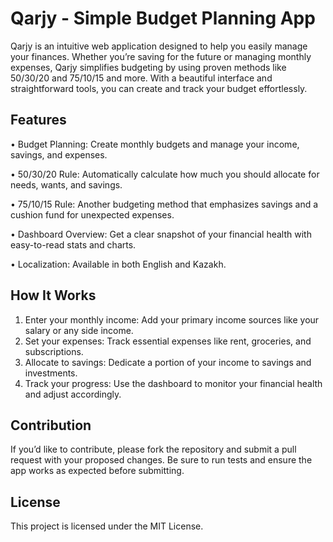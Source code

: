 # Qarjy - Simple Budget Planning App

Qarjy is an intuitive web application designed to help you easily manage your finances. Whether you’re saving for the future or managing monthly expenses, Qarjy simplifies budgeting by using proven methods like 50/30/20 and 75/10/15 and more. With a beautiful interface and straightforward tools, you can create and track your budget effortlessly.

## Features

•	Budget Planning: Create monthly budgets and manage your income, savings, and expenses.
  
•	50/30/20 Rule: Automatically calculate how much you should allocate for needs, wants, and savings.
 
•	75/10/15 Rule: Another budgeting method that emphasizes savings and a cushion fund for unexpected expenses.

•	Dashboard Overview: Get a clear snapshot of your financial health with easy-to-read stats and charts.

•	Localization: Available in both English and Kazakh.

## How It Works

1.	Enter your monthly income: Add your primary income sources like your salary or any side income.
2.	Set your expenses: Track essential expenses like rent, groceries, and subscriptions.
3.	Allocate to savings: Dedicate a portion of your income to savings and investments.
4.	Track your progress: Use the dashboard to monitor your financial health and adjust accordingly.

## Contribution

If you’d like to contribute, please fork the repository and submit a pull request with your proposed changes. Be sure to run tests and ensure the app works as expected before submitting.

## License

This project is licensed under the MIT License.

